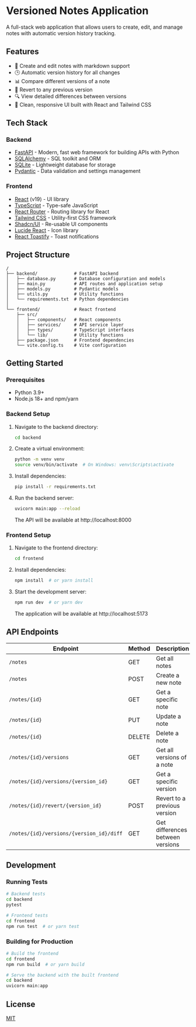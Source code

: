 # Versioned Notes Application

A full-stack web application that allows users to create, edit, and manage notes with automatic version history tracking.

## Features

- 📝 Create and edit notes with markdown support
- 🕒 Automatic version history for all changes
- 📊 Compare different versions of a note
- 🔄 Revert to any previous version
- 🔍 View detailed differences between versions
- 🎨 Clean, responsive UI built with React and Tailwind CSS

## Tech Stack

### Backend
- [FastAPI](https://fastapi.tiangolo.com/) - Modern, fast web framework for building APIs with Python
- [SQLAlchemy](https://www.sqlalchemy.org/) - SQL toolkit and ORM
- [SQLite](https://www.sqlite.org/) - Lightweight database for storage
- [Pydantic](https://pydantic-docs.helpmanual.io/) - Data validation and settings management

### Frontend
- [React](https://reactjs.org/) (v19) - UI library
- [TypeScript](https://www.typescriptlang.org/) - Type-safe JavaScript
- [React Router](https://reactrouter.com/) - Routing library for React
- [Tailwind CSS](https://tailwindcss.com/) - Utility-first CSS framework
- [Shadcn/UI](https://ui.shadcn.com/) - Re-usable UI components
- [Lucide React](https://lucide.dev/) - Icon library
- [React Toastify](https://fkhadra.github.io/react-toastify/) - Toast notifications

## Project Structure

```
/
├── backend/              # FastAPI backend
│   ├── database.py       # Database configuration and models
│   ├── main.py           # API routes and application setup
│   ├── models.py         # Pydantic models
│   ├── utils.py          # Utility functions
│   └── requirements.txt  # Python dependencies
│
└── frontend/             # React frontend
    ├── src/
    │   ├── components/   # React components
    │   ├── services/     # API service layer
    │   ├── types/        # TypeScript interfaces
    │   └── lib/          # Utility functions
    ├── package.json      # Frontend dependencies
    └── vite.config.ts    # Vite configuration
```

## Getting Started

### Prerequisites

- Python 3.9+
- Node.js 18+ and npm/yarn

### Backend Setup

1. Navigate to the backend directory:
   ```bash
   cd backend
   ```

2. Create a virtual environment:
   ```bash
   python -m venv venv
   source venv/bin/activate  # On Windows: venv\Scripts\activate
   ```

3. Install dependencies:
   ```bash
   pip install -r requirements.txt
   ```

4. Run the backend server:
   ```bash
   uvicorn main:app --reload
   ```

   The API will be available at http://localhost:8000

### Frontend Setup

1. Navigate to the frontend directory:
   ```bash
   cd frontend
   ```

2. Install dependencies:
   ```bash
   npm install  # or yarn install
   ```

3. Start the development server:
   ```bash
   npm run dev  # or yarn dev
   ```

   The application will be available at http://localhost:5173

## API Endpoints

| Endpoint | Method | Description |
|----------|--------|-------------|
| `/notes` | GET | Get all notes |
| `/notes` | POST | Create a new note |
| `/notes/{id}` | GET | Get a specific note |
| `/notes/{id}` | PUT | Update a note |
| `/notes/{id}` | DELETE | Delete a note |
| `/notes/{id}/versions` | GET | Get all versions of a note |
| `/notes/{id}/versions/{version_id}` | GET | Get a specific version |
| `/notes/{id}/revert/{version_id}` | POST | Revert to a previous version |
| `/notes/{id}/versions/{version_id}/diff` | GET | Get differences between versions |

## Development

### Running Tests

```bash
# Backend tests
cd backend
pytest

# Frontend tests
cd frontend
npm run test  # or yarn test
```

### Building for Production

```bash
# Build the frontend
cd frontend
npm run build  # or yarn build

# Serve the backend with the built frontend
cd backend
uvicorn main:app
```

## License

[MIT](LICENSE)